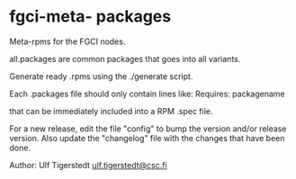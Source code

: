 # fgci-meta- packages
Meta-rpms for the FGCI nodes.

all.packages are common packages that goes into all variants.

Generate ready .rpms using the ./generate script.

Each .packages file should only contain lines like:
Requires: packagename 

that can be immediately included into a RPM .spec file.

For a new release, edit the file "config" to bump the version and/or release version. 
Also update the "changelog" file with the changes that have been done.




Author: Ulf Tigerstedt <ulf.tigerstedt@csc.fi>

